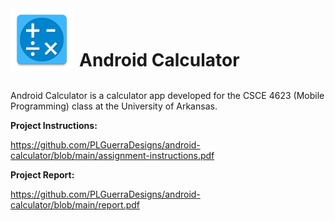 <div style="display: flex; align-items: flex-end;">
    <img src="https://raw.githubusercontent.com/PLGuerraDesigns/android-calculator/main/android-calulator/app/src/main/calculator_icon-web.png" alt="Icon" width="100" height="100" style="margin-right: 10px;">
    <h1 style="margin: 0;">Android Calculator</h1>
</div>
<br />

Android Calculator is a calculator app developed for the CSCE 4623 (Mobile Programming) class at the University of Arkansas.

**Project Instructions:**

https://github.com/PLGuerraDesigns/android-calculator/blob/main/assignment-instructions.pdf

**Project Report:**

https://github.com/PLGuerraDesigns/android-calculator/blob/main/report.pdf

